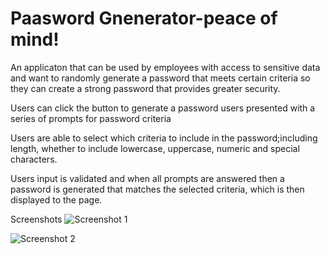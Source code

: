 # Paasword Gnenerator-peace of mind!

An applicaton that can be used by  employees with access to sensitive data and want to randomly generate a password that meets certain criteria so they can create a strong password that provides greater security.

Users can click the button to generate a password users presented with a series of prompts for password criteria

Users are able to select which criteria to include in the password;including length, whether to include lowercase, uppercase, numeric and special characters.

Users input is validated and when all prompts are answered then a password is generated that matches the selected criteria, which is then displayed to the page.

Screenshots
![Screenshot 1](https://github.com/devihall/password-peaceofmind/blob/main/Screen%20Shot%202022-06-28%20at%207.55.15%20AM.png)

![Screenshot 2](https://github.com/devihall/password-peaceofmind/blob/main/Screen%20Shot%202022-06-28%20at%207.55.49%20AM.png)

